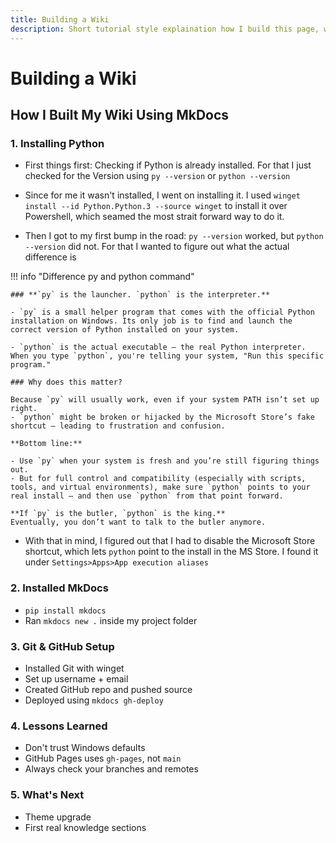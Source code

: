 ```yaml
---
title: Building a Wiki
description: Short tutorial style explaination how I build this page, what problems I had, and what I learned from it.
---
```


# Building a Wiki

## How I Built My Wiki Using MkDocs

### 1. Installing Python

- First things first: Checking if Python is already installed. For that I just checked for the Version using `py --version` or `python --version`

- Since for me it wasn't installed, I went on installing it. I used `winget install --id Python.Python.3 --source winget` to install it over Powershell, which seamed the most strait forward way to do it. 

- Then I got to my first bump in the road: `py --version` worked, but `python --version` did not. For that I wanted to figure out what the actual difference is


!!! info "Difference py and python command"

	### **`py` is the launcher. `python` is the interpreter.**

	- `py` is a small helper program that comes with the official Python installation on Windows. Its only job is to find and launch the correct version of Python installed on your system.  
   
	- `python` is the actual executable — the real Python interpreter. When you type `python`, you're telling your system, "Run this specific program."

    ### Why does this matter?

	Because `py` will usually work, even if your system PATH isn’t set up right.
	- `python` might be broken or hijacked by the Microsoft Store’s fake shortcut — leading to frustration and confusion.

    **Bottom line:**

	- Use `py` when your system is fresh and you’re still figuring things out.
	- But for full control and compatibility (especially with scripts, tools, and virtual environments), make sure `python` points to your real install — and then use `python` from that point forward.

	**If `py` is the butler, `python` is the king.**  
	Eventually, you don’t want to talk to the butler anymore.

- With that in mind, I figured out that I had to disable the Microsoft Store shortcut, which lets `python` point to the install in the MS Store. I found it under `Settings>Apps>App execution aliases`

### 2. Installed MkDocs
- `pip install mkdocs`
- Ran `mkdocs new .` inside my project folder

### 3. Git & GitHub Setup
- Installed Git with winget
- Set up username + email
- Created GitHub repo and pushed source
- Deployed using `mkdocs gh-deploy`

### 4. Lessons Learned
- Don't trust Windows defaults
- GitHub Pages uses `gh-pages`, not `main`
- Always check your branches and remotes

### 5. What's Next
- Theme upgrade
- First real knowledge sections